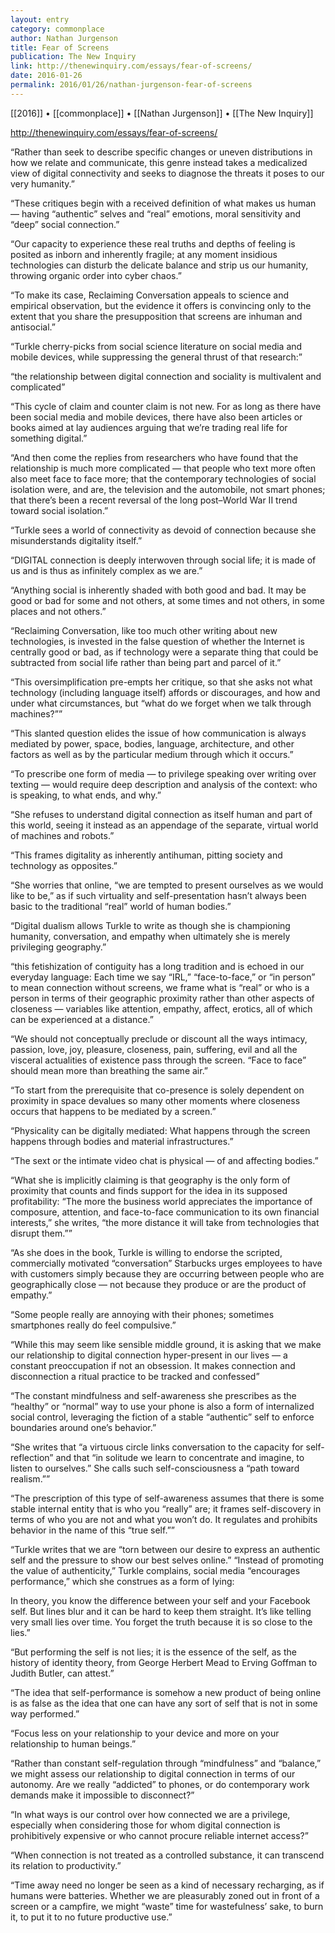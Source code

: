 ```yaml
---
layout: entry
category: commonplace
author: Nathan Jurgenson
title: Fear of Screens
publication: The New Inquiry
link: http://thenewinquiry.com/essays/fear-of-screens/
date: 2016-01-26
permalink: 2016/01/26/nathan-jurgenson-fear-of-screens
---
```


[[2016]] • [[commonplace]] • [[Nathan Jurgenson]] • [[The New Inquiry]]

http://thenewinquiry.com/essays/fear-of-screens/

“Rather than seek to describe specific changes or uneven distributions in how we relate and communicate, this genre instead takes a medicalized view of digital connectivity and seeks to diagnose the threats it poses to our very humanity.”

“These critiques begin with a received definition of what makes us human — having “authentic” selves and “real” emotions, moral sensitivity and “deep” social connection.”

“Our capacity to experience these real truths and depths of feeling is posited as inborn and inherently fragile; at any moment insidious technologies can disturb the delicate balance and strip us our humanity, throwing organic order into cyber chaos.”

“To make its case, Reclaiming Conversation appeals to science and empirical observation, but the evidence it offers is convincing only to the extent that you share the presupposition that screens are inhuman and antisocial.”

“Turkle cherry-picks from social science literature on social media and mobile devices, while suppressing the general thrust of that research:”

“the relationship between digital connection and sociality is multivalent and complicated”

“This cycle of claim and counter claim is not new. For as long as there have been social media and mobile devices, there have also been articles or books aimed at lay audiences arguing that we’re trading real life for something digital.”

“And then come the replies from researchers who have found that the relationship is much more complicated — that people who text more often also meet face to face more; that the contemporary technologies of social isolation were, and are, the television and the automobile, not smart phones; that there’s been a recent reversal of the long post–World War II trend toward social isolation.”

“Turkle sees a world of connectivity as devoid of connection because she misunderstands digitality itself.”

“DIGITAL connection is deeply interwoven through social life; it is made of us and is thus as infinitely complex as we are.”

“Anything social is inherently shaded with both good and bad. It may be good or bad for some and not others, at some times and not others, in some places and not others.”

“Reclaiming Conversation, like too much other writing about new technologies, is invested in the false question of whether the Internet is centrally good or bad, as if technology were a separate thing that could be subtracted from social life rather than being part and parcel of it.”

“This oversimplification pre-empts her critique, so that she asks not what technology (including language itself) affords or discourages, and how and under what circumstances, but “what do we forget when we talk through machines?””

“This slanted question elides the issue of how communication is always mediated by power, space, bodies, language, architecture, and other factors as well as by the particular medium through which it occurs.”

“To prescribe one form of media — to privilege speaking over writing over texting — would require deep description and analysis of the context: who is speaking, to what ends, and why.”

“She refuses to understand digital connection as itself human and part of this world, seeing it instead as an appendage of the separate, virtual world of machines and robots.”

“This frames digitality as inherently antihuman, pitting society and technology as opposites.”

“She worries that online, “we are tempted to present ourselves as we would like to be,” as if such virtuality and self-presentation hasn’t always been basic to the traditional “real” world of human bodies.”

“Digital dualism allows Turkle to write as though she is championing humanity, conversation, and empathy when ultimately she is merely privileging geography.”

“this fetishization of contiguity has a long tradition and is echoed in our everyday language: Each time we say “IRL,” “face-to-face,” or “in person” to mean connection without screens, we frame what is “real” or who is a person in terms of their geographic proximity rather than other aspects of closeness — variables like attention, empathy, affect, erotics, all of which can be experienced at a distance.”

“We should not conceptually preclude or discount all the ways intimacy, passion, love, joy, pleasure, closeness, pain, suffering, evil and all the visceral actualities of existence pass through the screen. “Face to face” should mean more than breathing the same air.”

“To start from the prerequisite that co-presence is solely dependent on proximity in space devalues so many other moments where closeness occurs that happens to be mediated by a screen.”

“Physicality can be digitally mediated: What happens through the screen happens through bodies and material infrastructures.”

“The sext or the intimate video chat is physical — of and affecting bodies.”

“What she is implicitly claiming is that geography is the only form of proximity that counts and finds support for the idea in its supposed profitability: “The more the business world appreciates the importance of composure, attention, and face-to-face communication to its own financial interests,” she writes, “the more distance it will take from technologies that disrupt them.””

“As she does in the book, Turkle is willing to endorse the scripted, commercially motivated “conversation” Starbucks urges employees to have with customers simply because they are occurring between people who are geographically close — not because they produce or are the product of empathy.”

“Some people really are annoying with their phones; sometimes smartphones really do feel compulsive.”

“While this may seem like sensible middle ground, it is asking that we make our relationship to digital connection hyper-present in our lives — a constant preoccupation if not an obsession. It makes connection and disconnection a ritual practice to be tracked and confessed”

“The constant mindfulness and self-awareness she prescribes as the “healthy” or “normal” way to use your phone is also a form of internalized social control, leveraging the fiction of a stable “authentic” self to enforce boundaries around one’s behavior.”

“She writes that “a virtuous circle links conversation to the capacity for self-reflection” and that “in solitude we learn to concentrate and imagine, to listen to ourselves.” She calls such self-consciousness a “path toward realism.””

“The prescription of this type of self-awareness assumes that there is some stable internal entity that is who you “really” are; it frames self-discovery in terms of who you are not and what you won’t do. It regulates and prohibits behavior in the name of this “true self.””

“Turkle writes that we are “torn between our desire to express an authentic self and the pressure to show our best selves online.” “Instead of promoting the value of authenticity,” Turkle complains, social media “encourages performance,” which she construes as a form of lying:

In theory, you know the difference between your self and your Facebook self. But lines blur and it can be hard to keep them straight. It’s like telling very small lies over time. You forget the truth because it is so close to the lies.”

“But performing the self is not lies; it is the essence of the self, as the history of identity theory, from George Herbert Mead to Erving Goffman to Judith Butler, can attest.”

“The idea that self-performance is somehow a new product of being online is as false as the idea that one can have any sort of self that is not in some way performed.”

“Focus less on your relationship to your device and more on your relationship to human beings.”

“Rather than constant self-regulation through “mindfulness” and “balance,” we might assess our relationship to digital connection in terms of our autonomy. Are we really “addicted” to phones, or do contemporary work demands make it impossible to disconnect?”

“In what ways is our control over how connected we are a privilege, especially when considering those for whom digital connection is prohibitively expensive or who cannot procure reliable internet access?”

“When connection is not treated as a controlled substance, it can transcend its relation to productivity.”

“Time away need no longer be seen as a kind of necessary recharging, as if humans were batteries. Whether we are pleasurably zoned out in front of a screen or a campfire, we might “waste” time for wastefulness’ sake, to burn it, to put it to no future productive use.”

